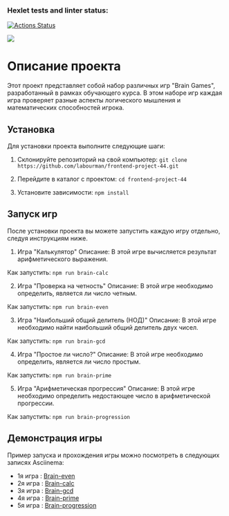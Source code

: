 ### Hexlet tests and linter status:
[![Actions Status](https://github.com/labourman/frontend-project-44/actions/workflows/hexlet-check.yml/badge.svg)](https://github.com/labourman/frontend-project-44/actions)

<a href="https://codeclimate.com/github/labourman/frontend-project-44/maintainability"><img src="https://api.codeclimate.com/v1/badges/d0af8f6ab4755599425b/maintainability"/></a>

# Описание проекта

Этот проект представляет собой набор различных игр "Brain Games", разработанный в рамках обучающего курса. В этом наборе игр каждая игра проверяет разные аспекты логического мышления и математических способностей игрока.

## Установка

Для установки проекта выполните следующие шаги:

1. Склонируйте репозиторий на свой компьютер:
```git clone https://github.com/labourman/frontend-project-44.git```


2. Перейдите в каталог с проектом:
```cd frontend-project-44```


3. Установите зависимости:
```npm install```


## Запуск игр
После установки проекта вы можете запустить каждую игру отдельно, следуя инструкциям ниже.

1. Игра "Калькулятор"
Описание: В этой игре вычисляется результат арифметического выражения.

Как запустить:
```npm run brain-calc```


2. Игра "Проверка на четность"
Описание: В этой игре необходимо определить, является ли число четным.

Как запустить:
```npm run brain-even```


3. Игра "Наибольший общий делитель (НОД)"
Описание: В этой игре необходимо найти наибольший общий делитель двух чисел.

Как запустить:
```npm run brain-gcd```


4. Игра "Простое ли число?"
Описание: В этой игре необходимо определить, является ли число простым.

Как запустить:
```npm run brain-prime```


5. Игра "Арифметическая прогрессия"
Описание: В этой игре необходимо определить недостающее число в арифметической прогрессии.

Как запустить:
```npm run brain-progression```


## Демонстрация игры
Пример запуска и прохождения игры можно посмотреть в следующих записях Asciinema:

* 1я игра : [Brain-even](https://asciinema.org/a/n9SB4KyAg9EpVOCMAEiZwJQwS)
* 2я игра : [Brain-calc](https://asciinema.org/a/jhZtITnPeT291rnyBzHQ65r3x)
* 3я игра : [Brain-gcd](https://asciinema.org/a/UOp27xj34nDy8wCajwwY8yZBq)
* 4я игра : [Brain-prime](https://asciinema.org/a/E4vlBst002gq9hPG6MVbEq4cB)
* 5я игра : [Brain-progression](https://asciinema.org/a/i5YD4UbVw4f9fkozn8Q1gjIdo)
